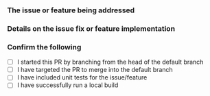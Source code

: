 <!-- Thank you for contributing to Polly!  Open source is only as strong as its contributors.  All non-trivial contributions get a public credit in the readme! -->

### The issue or feature being addressed

<!-- Please include the existing GitHub issue number where relevant -->

### Details on the issue fix or feature implementation

### Confirm the following

- [ ]  I started this PR by branching from the head of the default branch
- [ ]  I have targeted the PR to merge into the default branch
- [ ]  I have included unit tests for the issue/feature
- [ ]  I have successfully run a local build
